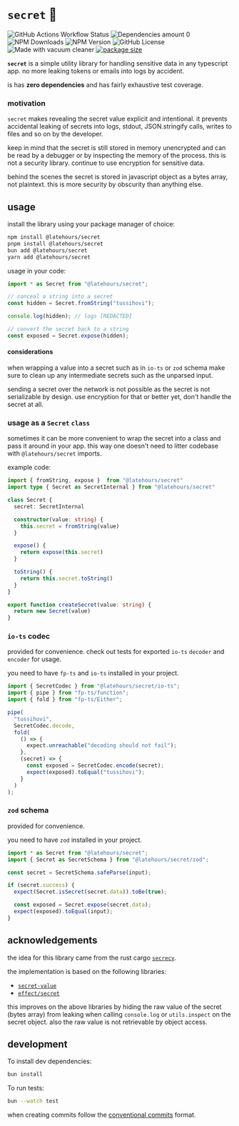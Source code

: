 # `secret` 🤫

![GitHub Actions Workflow Status](https://img.shields.io/github/actions/workflow/status/jozan/secret/build.yml?branch=main&style=flat)
![Dependencies amount 0](https://img.shields.io/badge/dependencies%20-%200%20-%200?style=flat)
![NPM Downloads](https://img.shields.io/npm/dm/%40latehours%2Fsecret?style=flat)
![NPM Version](https://img.shields.io/npm/v/%40latehours%2Fsecret?style=flat)
![GitHub License](https://img.shields.io/github/license/jozan/secret?style=flat)
![Made with vacuum cleaner](https://img.shields.io/badge/made%20with%20-%20husqvarna%20vacuum%20cleaner%20-%20made%20with%20husqvarna?style=flat&logo=husqvarna)
[![package size](https://deno.bundlejs.com/?q=%40latehours/secret&badge=detailed&badge-style=flat&label=size)](https://bundlejs.com/?q=%40latehours/secret)

**`secret`** is a simple utility library for handling sensitive data in any
typescript app. no more leaking tokens or emails into logs by accident.

is has **zero dependencies** and has fairly exhaustive test coverage.

### motivation

`secret` makes revealing the secret value explicit and intentional. it
prevents accidental leaking of secrets into logs, stdout, JSON.stringify
calls, writes to files and so on by the developer.

keep in mind that the secret is still stored in memory unencrypted and can be
read by a debugger or by inspecting the memory of the process. this is not a
security library. continue to use encryption for sensitive data.

behind the scenes the secret is stored in javascript object as a bytes array,
not plaintext. this is more security by obscurity than anything else.

## usage

install the library using your package manager of choice:

```sh
npm install @latehours/secret
pnpm install @latehours/secret
bun add @latehours/secret
yarn add @latehours/secret
```

usage in your code:

```typescript
import * as Secret from "@latehours/secret";

// conceal a string into a secret
const hidden = Secret.fromString("tussihovi");

console.log(hidden); // logs [REDACTED]

// convert the secret back to a string
const exposed = Secret.expose(hidden);
```

#### considerations

when wrapping a value into a secret such as in `io-ts` or `zod` schema make
sure to clean up any intermediate secrets such as the unparsed input.

sending a secret over the network is not possible as the secret is not
serializable by design. use encryption for that or better yet, don't handle the
secret at all.

### usage as a `Secret` `class`

sometimes it can be more convenient to wrap the secret into a class and pass it
around in your app. this way one doesn't need to litter codebase with
`@latehours/secret` imports.

example code:

```typescript
import { fromString, expose }  from "@latehours/secret"
import type { Secret as SecretInternal } from "@latehours/secret"

class Secret {
  secret: SecretInternal

  constructor(value: string) {
    this.secret = fromString(value)
  }

  expose() {
    return expose(this.secret)
  }

  toString() {
    return this.secret.toString()
  }
}

export function createSecret(value: string) {
  return new Secret(value)
}
```

### `io-ts` codec

provided for convenience. check out tests for exported `io-ts` `decoder` and
`encoder` for usage.

you need to have `fp-ts` and `io-ts` installed in your project.

```typescript
import { SecretCodec } from "@latehours/secret/io-ts";
import { pipe } from "fp-ts/function";
import { fold } from "fp-ts/Either";

pipe(
  "tussihovi",
  SecretCodec.decode,
  fold(
    () => {
      expect.unreachable("decoding should not fail");
    },
    (secret) => {
      const exposed = SecretCodec.encode(secret);
      expect(exposed).toEqual("tussihovi");
    }
  )
);
```

### `zod` schema

provided for convenience.

you need to have `zod` installed in your project.

```typescript
import * as Secret from "@latehours/secret";
import { Secret as SecretSchema } from "@latehours/secret/zod";

const secret = SecretSchema.safeParse(input);

if (secret.success) {
  expect(Secret.isSecret(secret.data)).toBe(true);

  const exposed = Secret.expose(secret.data);
  expect(exposed).toEqual(input);
}
```

## acknowledgements

the idea for this library came from the rust cargo [`secrecy`](https://docs.rs/secrecy/latest/secrecy/).

the implementation is based on the following libraries:

- [`secret-value`](https://github.com/transcend-io/secret-value)
- [`effect/secret`](https://github.com/Effect-TS/effect/blob/main/packages/effect/src/internal/secret.ts)

this improves on the above libraries by hiding the raw value of the secret
(bytes array) from leaking when calling `console.log` or `utils.inspect` on the
secret object. also the raw value is not retrievable by object access.

## development

To install dev dependencies:

```bash
bun install
```

To run tests:

```bash
bun --watch test
```

when creating commits follow the [conventional commits](https://www.conventionalcommits.org)
format.
